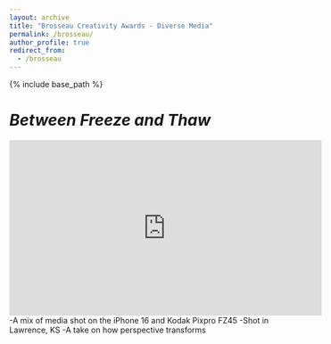 ```yaml
---
layout: archive
title: "Brosseau Creativity Awards - Diverse Media"
permalink: /brosseau/
author_profile: true
redirect_from:
  - /brosseau
---
```


{% include base_path %}
# *Between Freeze and Thaw*
<iframe width="560" height="315" 
  src="https://www.youtube.com/embed/QWUoHWnexHA"
  frameborder="0" allowfullscreen>
</iframe>
-A mix of media shot on the iPhone 16 and Kodak Pixpro FZ45
-Shot in Lawrence, KS
-A take on how perspective transforms

